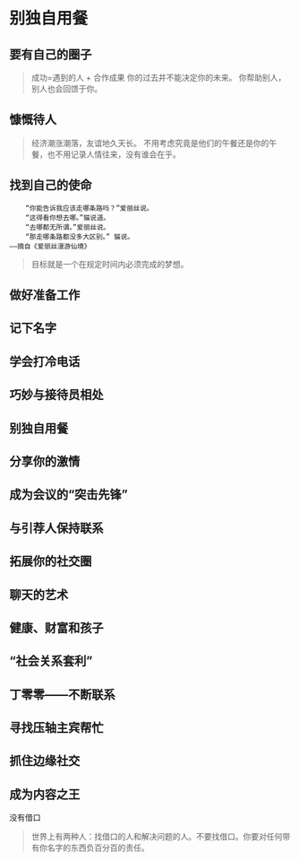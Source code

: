 # 别独自用餐

## 要有自己的圈子

> 成功=遇到的人 + 合作成果
> 你的过去并不能决定你的未来。
> 你帮助别人，别人也会回馈于你。

## 慷慨待人

> 经济潮涨潮落，友谊地久天长。
> 不用考虑究竟是他们的午餐还是你的午餐，也不用记录人情往来，没有谁会在乎。

## 找到自己的使命

```text
    “你能告诉我应该走哪条路吗？”爱丽丝说。
    “这得看你想去哪。”猫说道。
    “去哪都无所谓。”爱丽丝说。
    “那走哪条路都没多大区别。” 猫说。
——摘自《爱丽丝漫游仙境》
```

> 目标就是一个在规定时间内必须完成的梦想。

## 做好准备工作

## 记下名字

## 学会打冷电话

## 巧妙与接待员相处

## 别独自用餐
## 分享你的激情
## 成为会议的“突击先锋”
## 与引荐人保持联系
## 拓展你的社交圈
## 聊天的艺术
## 健康、财富和孩子
## “社会关系套利”
## 丁零零——不断联系
## 寻找压轴主宾帮忙
## 抓住边缘社交
## 成为内容之王
没有借口
> 世界上有两种人：找借口的人和解决问题的人。不要找借口。你要对任何带有你名字的东西负百分百的责任。  
